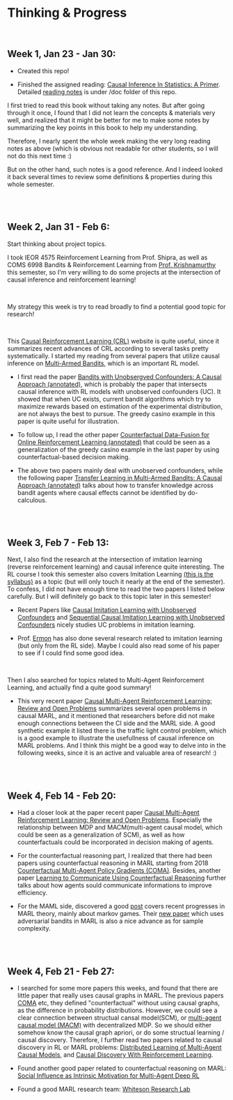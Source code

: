 # Thinking & Progress

<br />

## Week 1, Jan 23 - Jan 30: 

* Created this repo!

* Finished the assigned reading: [Causal Inference In Statistics: A Primer](https://www.datascienceassn.org/sites/default/files/CAUSAL%20INFERENCE%20IN%20STATISTICS.pdf). Detailed [reading notes](https://www.datascienceassn.org/sites/default/files/CAUSAL%20INFERENCE%20IN%20STATISTICS.pdf) is under /doc folder of this repo.

I first tried to read this book without taking any notes. But after going through it once, I found that I did not learn the concepts & materials very well, and realized that it might be better for me to make some notes by summarizing the key points in this book to help my understanding. 

Therefore, I nearly spent the whole week making the very long reading notes as above (which is obvious not readable for other students, so I will not do this next time :) 

But on the other hand, such notes is a good reference. And I indeed looked it back several times to review some definitions & properties during this whole semester. 



<br />
<br />

## Week 2, Jan 31 - Feb 6:

Start thinking about project topics. 

I took IEOR 4575 Reinforcement Learning from Prof. Shipra, as well as COMS 6998 Bandits & Reinforcement Learning from [Prof. Krishnamurthy](https://people.cs.umass.edu/~akshay/) this semester, so I'm very willing to do some projects at the intersection of causal inference and reinforcement learning!

<br />

My strategy this week is try to read broadly to find a potential good topic for research! 

<br />

This [Causal Reinforcement Learning (CRL)](https://crl.causalai.net/) website is quite useful, since it summarizes recent advances of CRL according to several tasks pretty systematically. I started my reading from several papers that utilize causal inference on [Multi-Armed Bandits](https://en.wikipedia.org/wiki/Multi-armed_bandit), which is an important RL model.

* I first read the paper [Bandits with Unobsergved Confounders: A Causal Approach (annotated)](https://github.com/HL-hanlin/STAT8100_AppliedCausality/blob/main/etc/reference_papers/Bandits%20with%20Unobserved%20Confounders.pdf), which is probably the paper that intersects causal inference with RL models with unobserved confounders (UC). It showed that when UC exists, current bandit algorithms which try to maximize rewards based on estimation of the experimental distribution, are not always the best to pursue. The greedy casino example in this paper is quite useful for illustration.

* To follow up, I read the other paper [Counterfactual Data-Fusion for Online Reinforcement Learning (annotated)](https://github.com/HL-hanlin/STAT8100_AppliedCausality/blob/main/etc/reference_papers/Counterfactual%20Data-Fusion%20for%20Online%20Reinforcement%20Learners.pdf) that could be seen as a generalization of the greedy casino example in the last paper by using counterfactual-based decision making. 

* The above two papers mainly deal with unobserved confounders, while the following paper [Transfer Learning in Multi-Armed Bandits: A Causal Approach (annotated)](https://github.com/HL-hanlin/STAT8100_AppliedCausality/blob/main/etc/reference_papers/Transfer%20Learning%20in%20Multi-Armed%20Bandits.pdf) talks about how to transfer knowledge across bandit agents where causal effects cannot be identified by do-calculous.


<br />
<br />


## Week 3, Feb 7 - Feb 13:


Next, I also find the research at the intersection of imitation learning (reverse reinforcement learning) and causal inference quite interesting. The RL course I took this semester also covers Imitation Learning [(this is the syllabus)](https://people.cs.umass.edu/~akshay/courses/coms6998-11/index.html) as a topic (but will only touch it nearly at the end of the semester). To confess, I did not have enough time to read the two papers I listed below carefully. But I will definitely go back to this topic later in this semester!

* Recent Papers like [Causal Imitation Learning with Unobserved Confounders](https://causalai.net/r66.pdf) and [Sequential Causal Imitation Learning with Unobserved Confounders](https://causalai.net/r76.pdf) nicely studies UC problems in imitation learning. 

* Prof. [Ermon](https://cs.stanford.edu/~ermon/) has also done several research related to imitation learning (but only from the RL side). Maybe I could also read some of his paper to see if I could find some good idea.

<br />

Then I also searched for topics related to Multi-Agent Reinforcement Learning, and actually find a quite good summary!

* This very recent paper [Causal Multi-Agent Reinforcement Learning: Review and Open Problems](https://github.com/HL-hanlin/STAT8100_AppliedCausality/blob/main/etc/reference_papers/Causal%20MARL%20open%20problems.pdf) summarizes several open problems in causal MARL, and it mentioned that researchers before did not make enough connections between the CI side and the MARL side. A good synthetic example it listed there is the traffic light control problem, which is a good example to illustrate the usefullness of causal inference on MARL problems. And I think this might be a good way to delve into in the following weeks, since it is an active and valuable area of research! :)


<br />
<br />


## Week 4, Feb 14 - Feb 20:

* Had a closer look at the paper recent paper [Causal Multi-Agent Reinforcement Learning: Review and Open Problems](https://github.com/HL-hanlin/STAT8100_AppliedCausality/blob/main/etc/reference_papers/Causal%20MARL%20open%20problems.pdf). Especially the relationship between MDP and MACM(multi-agent causal model, which could be seen as a generalization of SCM), as well as how counterfactuals could be incorporated in decision making of agents.

* For the counterfactual reasoning part, I realized that there had been papers using counterfactual reasoning in MARL starting from 2018 [Counterfactual Multi-Agent Policy Gradients (COMA)](https://github.com/HL-hanlin/STAT8100_AppliedCausality/blob/main/etc/reference_papers/COMA.pdf). Besides, another paper [Learning to Communicate Using Counterfactual Reasoning](https://github.com/HL-hanlin/STAT8100_AppliedCausality/blob/main/etc/reference_papers/Vanneste.pdf) further talks about how agents sould communicate informations to improve efficiency. 

* For the MAML side, discovered a good [post](https://yubai.org/blog/marl_theory.html) covers recent progresses in MARL theory, mainly about markov games. Their [new paper](https://arxiv.org/pdf/2110.14555.pdf) which uses adversarial bandits in MARL is also a nice advance as for sample complexity.



<br />
<br />

## Week 4, Feb 21 - Feb 27:

* I searched for some more papers this weeks, and found that there are little paper that really uses causal graphs in MARL. The previous papers [COMA](https://github.com/HL-hanlin/STAT8100_AppliedCausality/blob/main/etc/reference_papers/COMA.pdf) etc, they defined "counterfactual" without using causal graphs, as the difference in probability distributions. However, we could see a clear connection between structual cansal model(SCM), or [multi-agent causal model (MACM)](https://github.com/HL-hanlin/STAT8100_AppliedCausality/blob/main/etc/reference_papers/Inference%20in%20MACM.pdf) with decentralized MDP. So we should either somehow know the causal graph apriori, or do some structual learning / causal discovery. Therefore, I further read two papers related to causal discovery in RL or MARL problems: [Distributed Learning of Multi-Agent Causal Models](https://ieeexplore.ieee.org/document/1565554), and [Causal Discovery With Reinforcement Learning](https://arxiv.org/pdf/1906.04477.pdf).

* Found another good paper related to counterfactual reasoning on MARL: [Social Influence as Intrinsic Motivation for Multi-Agent Deep RL](https://arxiv.org/pdf/1810.08647.pdf)

* Found a good MARL research team: [Whiteson Research Lab](http://whirl.cs.ox.ac.uk/index.html)


